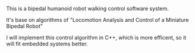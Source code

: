 
This is a bipedal humanoid robot walking control software system.

It's base on algorithms of "Locomotion Analysis and Control of a Miniature Bipedal Robot"

I will implement this control algorithm in C++, which is more efficent, so it will fit embedded systems better.